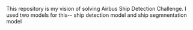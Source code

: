 This repository is my vision of solving Airbus Ship Detection Challenge. I used two models for this-- ship detection model and ship segmnentation model
